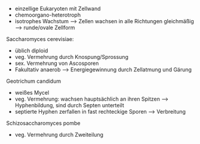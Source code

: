 - einzellige Eukaryoten mit Zellwand
- chemoorgano-heterotroph
- isotrophes Wachstum --> Zellen wachsen in alle Richtungen gleichmäßig --> runde/ovale Zellform


Saccharomyces cerevisiae:
 - üblich diploid
 - veg. Vermehrung durch Knospung/Sprossung
 - sex. Vermehrung von Ascosporen
 - Fakultativ anaerob --> Energiegewinnung durch Zellatmung und Gärung

Geotrichum candidum 
- weißes Mycel
- veg. Vermehrung: wachsen hauptsächlich an ihren Spitzen --> Hyphenbildung, sind durch Septen unterteilt 
- septierte Hyphen zerfallen in fast rechteckige Sporen --> Verbreitung


Schizosaccharomyces pombe
- veg. Vermehrung durch Zweiteilung 